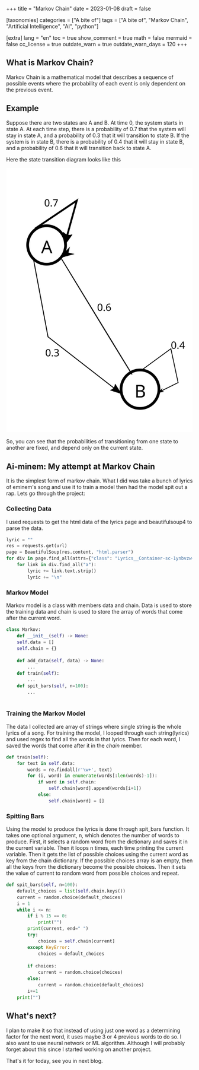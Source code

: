 +++
title = "Markov Chain"
date = 2023-01-08
draft = false

[taxonomies]
categories = ["A bite of"]
tags = ["A bite of", "Markov Chain", "Artificial Intelligence", "AI", "python"]

[extra]
lang = "en"
toc = true
show_comment = true
math = false
mermaid = false
cc_license = true
outdate_warn = true
outdate_warn_days = 120
+++


## What is Markov Chain?
Markov Chain is a mathematical model that describes a sequence of possible events where the probability of each event is only dependent on the previous event.

<!-- more -->

## Example
Suppose there are two states are A and B. At time 0, the system starts in state A. At each time step, there is a probability of 0.7 that the system will stay in state A, and a probability of 0.3 that it will transition to state B. If the system is in state B, there is a probability of 0.4 that it will stay in state B, and a probability of 0.6 that it will transition back to state A.

Here the state transition diagram looks like this


![Transition Diagram | 50](../../static/res/blogs/markov_eg.svg)

So, you can see that the probabilities of transitioning from one state to another are fixed, and depend only on the current state.


## Ai-minem: My attempt at Markov Chain

It is the simplest form of markov chain. What I did was take a bunch of lyrics of eminem's song and use it to train a model then had the model spit out a rap. Lets go through the project:

### Collecting Data

I used requests to get the html data of the lyrics page and beautifulsoup4 to parse the data.

```python
lyric = ""
res = requests.get(url)
page = BeautifulSoup(res.content, "html.parser")
for div in page.find_all(attrs={"class": "Lyrics__Container-sc-1ynbvzw-6"}):
    for link in div.find_all("a"):
        lyric += link.text.strip()
        lyric += "\n"
```


### Markov Model
Markov model is a class with members data and chain. Data is used to store the training data and chain is used to store the array of words that come after the current word.

```python
class Markov:
    def __init__(self) -> None:
    self.data = []
    self.chain = {}

    def add_data(self, data) -> None:
        ...
    def train(self):
        ...
    def spit_bars(self, n=100):
        ...
        
```


### Training the Markov Model
The data I collected are array of strings where single string is the whole lyrics of a song. For training the model, I looped through each string(lyrics) and used regex to find all the words in that lyrics. Then for each word, I saved the words that come after it in the *chain* member. 

```python
def train(self):
    for text in self.data:
        words = re.findall(r'\w+', text)
        for (i, word) in enumerate(words[:len(words)-1]):
            if word in self.chain:
                self.chain[word].append(words[i+1])
            else:
                self.chain[word] = []
```


### Spitting Bars
Using the model to produce the lyrics is done through spit_bars function. It takes one optional argument, n, which denotes the number of words to produce. First, it selects a random word from the dictionary and saves it in the current variable. Then it loops n times, each time printing the current variable. Then it gets the list of possible choices using the current word as key from the chain dictionary. If the possible choices array is an empty, then all the keys from the dictionary become the possible choices. Then it sets the value of current to random word from possible choices and repeat.

```python
def spit_bars(self, n=100):
    default_choices = list(self.chain.keys())
    current = random.choice(default_choices)
    i = 1
    while i <= n:
        if i % 15 == 0:
            print("")
        print(current, end=" ")
        try:
            choices = self.chain[current]
        except KeyError:
            choices = default_choices
        
        if choices:
            current = random.choice(choices)
        else:
            current = random.choice(default_choices)            
        i+=1
    print("")
```

## What's next?
I plan to make it so that instead of using just one word as a determining factor for the next word, it uses maybe 3 or 4 previous words to do so. I also want to use neural network or ML algorithm. Although I will probably forget about this since I started working on another project.


That's it for today, see you in next blog.